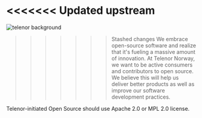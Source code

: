 <<<<<<< Updated upstream
=======
![telenor background]([./telenor-background.webp](https://github.com/TelenorNorway/.github/raw/main/profile/telenor-background.webp))

>>>>>>> Stashed changes
We embrace open-source software and realize that it's fueling a massive amount of innovation. At Telenor Norway, we want to be active consumers and contributors to open source. We believe this will help us deliver better products as well as improve our software development practices.

Telenor-initiated Open Source should use Apache 2.0 or MPL 2.0 license.
